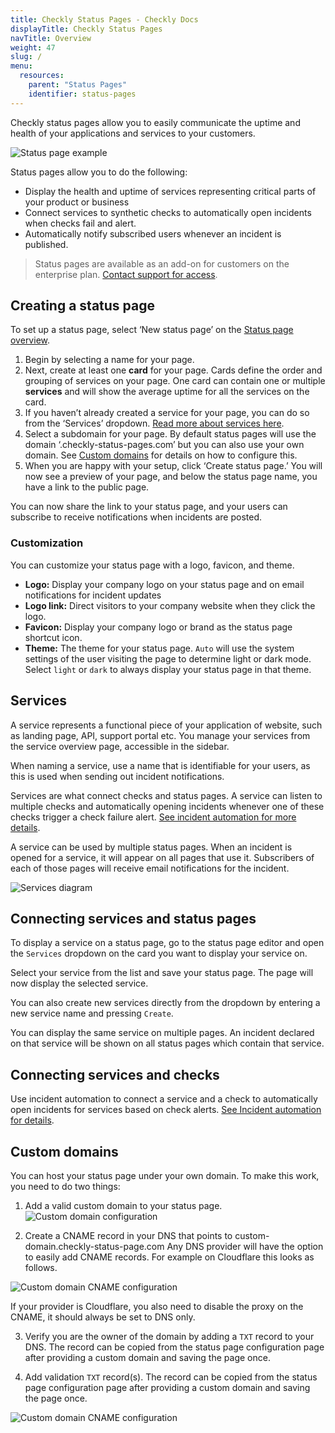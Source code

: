 ```yaml
---
title: Checkly Status Pages - Checkly Docs
displayTitle: Checkly Status Pages    
navTitle: Overview
weight: 47
slug: /
menu:
  resources:
    parent: "Status Pages"
    identifier: status-pages
---
```


Checkly status pages allow you to easily communicate the uptime and health of your applications and services to your customers.

![Status page example](/docs/images/status-pages/status-pages-overview-1.png)

Status pages allow you to do the following:

- Display the health and uptime of services representing critical parts of your product or business
- Connect services to synthetic checks to automatically open incidents when checks fail and alert.
- Automatically notify subscribed users whenever an incident is published.

> Status pages are available as an add-on for customers on the enterprise plan. [Contact support for access](mailto:support@checklyhq.com).

## Creating a status page

To set up a status page, select ‘New status page’ on the [Status page overview](https://app.checklyhq.com/status-pages).

1. Begin by selecting a name for your page.
2. Next, create at least one **card** for your page. Cards define the order and grouping of services on your page. One card can contain one or multiple **services** and will show the average uptime for all the services on the card.
3. If you haven’t already created a service for your page, you can do so from the ‘Services’ dropdown. [Read more about services here](/docs/status-pages/#services).
4. Select a subdomain for your page. By default status pages will use the domain ‘.checkly-status-pages.com’ but you can also use your own domain. See [Custom domains](/docs/status-pages/#custom-domains) for details on how to configure this.
5. When you are happy with your setup, click ‘Create status page.’ You will now see a preview of your page, and below the status page name, you have a link to the public page.

You can now share the link to your status page, and your users can subscribe to receive notifications when incidents are posted.

### Customization
You can customize your status page with a logo, favicon, and theme.

- **Logo:** Display your company logo on your status page and on email notifications for incident updates
- **Logo link:** Direct visitors to your company website when they click the logo.
- **Favicon:** Display your company logo or brand as the status page shortcut icon.
- **Theme:** The theme for your status page. `Auto` will use the system settings of the user visiting the page to determine light or dark mode. Select `light` or `dark` to always display your status page in that theme.

## Services

A service represents a functional piece of your application of website, such as landing page, API, support portal etc. You manage your services from the service overview page, accessible in the sidebar.

When naming a service, use a name that is identifiable for your users, as this is used when sending out incident notifications.

Services are what connect checks and status pages. A service can listen to multiple checks and automatically opening incidents whenever one of these checks trigger a check failure alert. [See incident automation for more details](/docs/status-pages/incidents/#incident-automation).

A service can be used by multiple status pages. When an incident is opened for a service, it will appear on all pages that use it. Subscribers of each of those pages will receive email notifications for the incident.


![Services diagram](/docs/images/status-pages/status-pages-services-1.png)


## Connecting services and status pages

To display a service on a status page, go to the status page editor and open the `Services` dropdown on the card you want to display your service on. 

Select your service from the list and save your status page. The page will now display the selected service. 

You can also create new services directly from the dropdown by entering a new service name and pressing `Create`.

You can display the same service on multiple pages. An incident declared on that service will be shown on all status pages which contain that service.

## Connecting services and checks

Use incident automation to connect a service and a check to automatically open incidents for services based on check alerts. [See Incident automation for details](/docs/status-pages/incidents/#incident-automation).

## Custom domains

You can host your status page under your own domain. To make this work, you need to do two things:

1. Add a valid custom domain to your status page.
![Custom domain configuration](/docs/images/status-pages/status-pages-custom-domain-1.png)

2. Create a CNAME record in your DNS that points to custom-domain.checkly-status-page.com
Any DNS provider will have the option to easily add CNAME records. For example on Cloudflare this looks as follows.

![Custom domain CNAME configuration](/docs/images/status-pages/status-pages-custom-domain-2.png)

If your provider is Cloudflare, you also need to disable the proxy on the CNAME, it should always be set to DNS only.

3. Verify you are the owner of the domain by adding a `TXT` record to your DNS. The record can be copied from the status page configuration page after providing a custom domain and saving the page once.

4. Add validation `TXT` record(s). The record can be copied from the status page configuration page after providing a custom domain and saving the page once.

![Custom domain CNAME configuration](/docs/images/status-pages/status-pages-custom-domain-3.png)
